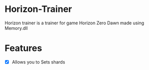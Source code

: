 # Horizon-Trainer
Horizon trainer is a trainer for game Horizon Zero Dawn made using Memory.dll

# Features
- [x] Allows you to Sets shards  
